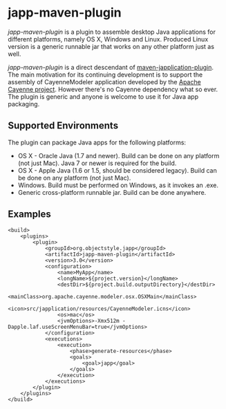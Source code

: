 japp-maven-plugin
=================

_japp-maven-plugin_ is a plugin to assemble desktop Java applications for different platforms, namely OS X, Windows and Linux. Produced Linux version is a generic runnable jar that works on any other platform just as well.

_japp-maven-plugin_ is a direct descendant of [maven-japplication-plugin](http://wiki.wocommunity.org/display/WOL/maven-japplication-plugin). The main motivation for its continuing development is to support the assembly of CayenneModeler application developed by the [Apache Cayenne project](http://cayenne.apache.org/). However there's no Cayenne dependency what so ever. The plugin is generic and anyone is welcome to use it for Java app packaging.

Supported Environments
----------------------

The plugin can package Java apps for the following platforms:

* OS X - Oracle Java (1.7 and newer). Build can be done on any platform (not just Mac). Java 7 or newer is required for the build.
* OS X - Apple Java (1.6 or 1.5, should be considered legacy). Build can be done on any platform (not just Mac). 
* Windows. Build must be performed on Windows, as it invokes an .exe.
* Generic cross-platform runnable jar. Build can be done anywhere.

Examples
--------

    <build>
		<plugins>
			<plugin>
				<groupId>org.objectstyle.japp</groupId>
				<artifactId>japp-maven-plugin</artifactId>
				<version>3.0</version>
				<configuration>
					<name>MyApp</name>
					<longName>${project.version}</longName>
					<destDir>${project.build.outputDirectory}</destDir>
					<mainClass>org.apache.cayenne.modeler.osx.OSXMain</mainClass>
					<icon>src/japplication/resources/CayenneModeler.icns</icon>
					<os>mac</os>
					<jvmOptions>-Xmx512m -Dapple.laf.useScreenMenuBar=true</jvmOptions>
				</configuration>
				<executions>
					<execution>
						<phase>generate-resources</phase>
						<goals>
							<goal>japp</goal>
						</goals>
					</execution>
				</executions>
			</plugin>
		</plugins>
	</build>

